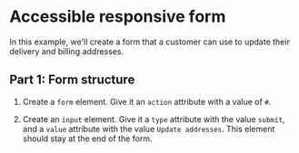 # Accessible responsive form

In this example, we'll create a form that a customer can use to update their delivery and billing addresses.

## Part 1: Form structure

1. Create a `form` element. Give it an `action` attribute with a value of `#`.

2. Create an `input` element. Give it a `type` attribute with the value `submit`, and a `value` attribute with the value `Update addresses`. This element should stay at the end of the form.
